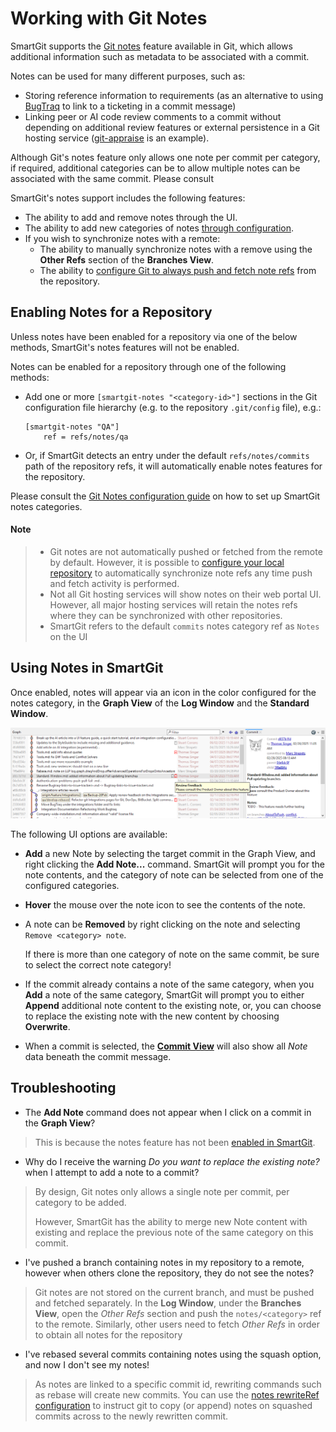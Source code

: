 # Working with Git Notes
SmartGit supports the [Git notes](../GitConcepts/GitNotes.md) feature available in Git, which allows additional information such as metadata to be associated with a commit.

Notes can be used for many different purposes, such as:
- Storing reference information to requirements (as an alternative to using [BugTraq](../Integrations/Bugtraq-links-to-issue-trackers.md) to link to a ticketing in a commit message)
- Linking peer or AI code review comments to a commit without depending on additional review features or external persistence in a Git hosting service
  ([git-appraise](https://github.com/google/git-appraise) is an example).

Although Git's notes feature only allows one note per commit per category, if required, additional categories can be to allow multiple notes can be associated with the same commit.
Please consult 

SmartGit's notes support includes the following features:
- The ability to add and remove notes through the UI.
- The ability to add new categories of notes [through configuration](../Integrations/GitNotes-Integration.md#a-minimal-smartgit-notes-configuration).
- If you wish to synchronize notes with a remote:
   - The ability to manually synchronize notes with a remove using the **Other Refs** section of the **Branches View**.
   - The ability to [configure Git to always push and fetch note refs](../Integrations/GitNotes-Integration.md#configuring-automatic-note-synchronization-with-remotes) from the repository.

## Enabling Notes for a Repository

Unless notes have been enabled for a repository via one of the below methods, SmartGit's notes features will not be enabled.

Notes can be enabled for a repository through one of the following methods:
- Add one or more `[smartgit-notes "<category-id>"]` sections in the Git configuration file hierarchy (e.g. to the repository `.git/config` file), e.g.:
  ```
  [smartgit-notes "QA"]
      ref = refs/notes/qa
  ```
- Or, if SmartGit detects an entry under the default `refs/notes/commits` path of the repository refs, it will automatically enable notes features for the repository.

Please consult the [Git Notes configuration guide](../Integrations/GitNotes-Integration.md#enabling-notes-features-in-smartgit-on-a-repository) on how to set up SmartGit notes categories.

#### Note
> - Git notes are not automatically pushed or fetched from the remote by default.
>   However, it is possible to [configure your local repository]() to automatically synchronize note refs any time push and fetch activity is performed.
> - Not all Git hosting services will show notes on their web portal UI. 
>   However, all major hosting services will retain the notes refs where they can be synchronized with other repositories.
> - SmartGit refers to the default `commits` notes category ref as `Notes` on the UI

## Using Notes in SmartGit
Once enabled, notes will appear via an icon in the color configured for the notes category, in the **Graph View** of the **Log Window** and the **Standard Window**.

![Viewing Git Notes in SmartGit](../images/GitNotes-GraphView.png)

The following UI options are available:

- **Add** a new Note by selecting the target commit in the Graph View, and right clicking the **Add Note...** command.
  SmartGit will prompt you for the note contents, and the category of note can be selected from one of the configured categories.
  
- **Hover** the mouse over the note icon to see the contents of the note.

- A note can be **Removed** by right clicking on the note and selecting `Remove <category> note`.

  If there is more than one category of note on the same commit, be sure to select the correct note category!

- If the commit already contains a note of the same category, when you **Add** a note of the same category, 
   SmartGit will prompt you to either **Append** additional note content to the existing note, or, 
   you can choose to replace the existing note with the new content by choosing **Overwrite**.

- When a commit is selected, the [**Commit View**](Commit-View.md) will also show all _Note_ data beneath the commit message.

## Troubleshooting

- The **Add Note** command does not appear when I click on a commit in the **Graph View**?

> This is because the notes feature has not been [enabled in SmartGit](#enabling-notes-for-a-repository).

- Why do I receive the warning _Do you want to replace the existing note?_ when I attempt to add a note to a commit?

> By design, Git notes only allows a single note per commit, per category to be added.
>
> However, SmartGit has the ability to merge new Note content with existing and replace the previous note of the same category on this commit.
  
- I've pushed a branch containing notes in my repository to a remote, however when others clone the repository, they do not see the notes?

> Git notes are not stored on the current branch, and must be pushed and fetched separately.
  In the **Log Window**, under the **Branches View**, open the *Other Refs* section and push the `notes/<category>` ref to the remote.
  Similarly, other users need to fetch *Other Refs* in order to obtain all notes for the repository

- I've rebased several commits containing notes using the squash option, and now I don't see my notes!

> As notes are linked to a specific commit id, rewriting commands such as rebase will create new commits.
  You can use the [notes rewriteRef configuration](../Integrations/GitNotes-Integration.md#copying-git-notes-during-rewriting-activity-eg-rebase) to instruct git to copy (or append) notes on squashed commits across to the newly rewritten commit.
  
